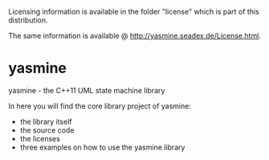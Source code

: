 Licensing information is available in the folder "license" which is part of this distribution.

The same information is available @ http://yasmine.seadex.de/License.html.


# yasmine
yasmine - the C++11 UML state machine library

In here you will find the core library project of yasmine: 
* the library itself
* the source code
* the licenses
* three examples on how to use the yasmine library
